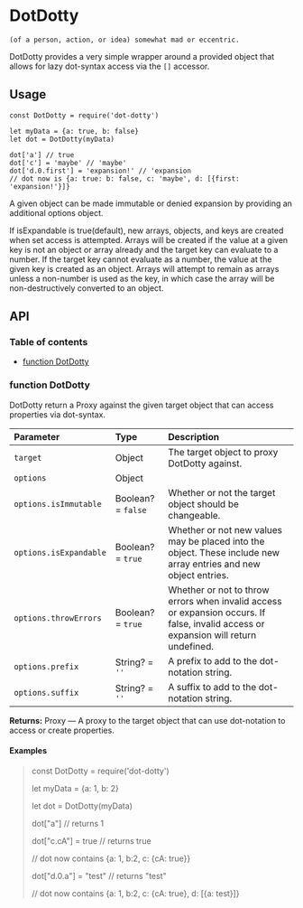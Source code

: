 # DotDotty

    (of a person, action, or idea) somewhat mad or eccentric.

DotDotty provides a very simple wrapper around a provided object that allows for lazy dot-syntax access via the `[]` accessor.

## Usage

    const DotDotty = require('dot-dotty')

    let myData = {a: true, b: false}
    let dot = DotDotty(myData)

    dot['a'] // true
    dot['c'] = 'maybe' // 'maybe'
    dot['d.0.first'] = 'expansion!' // 'expansion
    // dot now is {a: true: b: false, c: 'maybe', d: [{first: 'expansion!'}]}

A given object can be made immutable or denied expansion by providing an additional options object.

If isExpandable is true(default), new arrays, objects, and keys are created when set access is attempted. Arrays will be created if the value at a given key is not an object or array already and the target key can evaluate to a number. If the target key cannot evaluate as a number, the value at the given key is created as an object. Arrays will attempt to remain as arrays unless a non-number is used as the key, in which case the array will be non-destructively converted to an object.

## API

### Table of contents

- [function DotDotty](#function-dotdotty)

### function DotDotty

DotDotty return a Proxy against the given target object that can access properties via dot-syntax.

| Parameter              | Type               | Description                                                                                                                          |
| :--------------------- | :----------------- | :----------------------------------------------------------------------------------------------------------------------------------- |
| `target`               | Object             | The target object to proxy DotDotty against.                                                                                         |
| `options`              | Object             |                                                                                                                                      |
| `options.isImmutable`  | Boolean? = `false` | Whether or not the target object should be changeable.                                                                               |
| `options.isExpandable` | Boolean? = `true`  | Whether or not new values may be placed into the object. These include new array entries and new object entries.                     |
| `options.throwErrors`  | Boolean? = `true`  | Whether or not to throw errors when invalid access or expansion occurs. If false, invalid access or expansion will return undefined. |
| `options.prefix`       | String? = `''`     | A prefix to add to the dot-notation string.                                                                                          |
| `options.suffix`       | String? = `''`     | A suffix to add to the dot-notation string.                                                                                          |

**Returns:** Proxy — A proxy to the target object that can use dot-notation to access or create properties.

#### Examples

> const DotDotty = require('dot-dotty')
>
> let myData = {a: 1, b: 2}
>
> let dot = DotDotty(myData)
>
> dot["a"] // returns 1
>
> dot["c.cA"] = true // returns true
>
> // dot now contains {a: 1, b:2, c: {cA: true}}
>
> dot["d.0.a"] = "test" // returns "test"
>
> // dot now contains {a: 1, b:2, c: {cA: true}, d: [{a: test}]}
